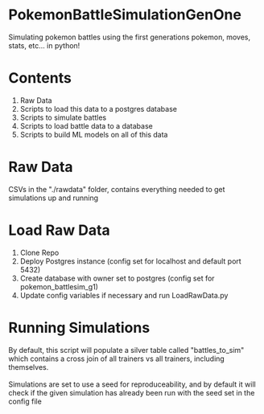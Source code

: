# PokemonBattleSimulationGenOne
Simulating pokemon battles using the first generations pokemon, moves, stats, etc... in python!

# Contents
1. Raw Data
2. Scripts to load this data to a postgres database
3. Scripts to simulate battles
4. Scripts to load battle data to a database
5. Scripts to build ML models on all of this data

# Raw Data
CSVs in the "./rawdata" folder, contains everything needed to get simulations up and running

# Load Raw Data
1. Clone Repo
2. Deploy Postgres instance (config set for localhost and default port 5432)
3. Create database with owner set to postgres (config set for pokemon_battlesim_g1)
4. Update config variables if necessary and run LoadRawData.py

# Running Simulations
By default, this script will populate a silver table called "battles_to_sim" which contains a cross join of all trainers vs all trainers, including themselves.<br><br>Simulations are set to use a seed for reproduceability, and by default it will check if the given simulation has already been run with the seed set in the config file